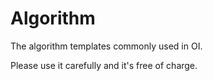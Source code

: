 # Algorithm
The algorithm templates commonly used in OI.

Please use it carefully and it's free of charge.
